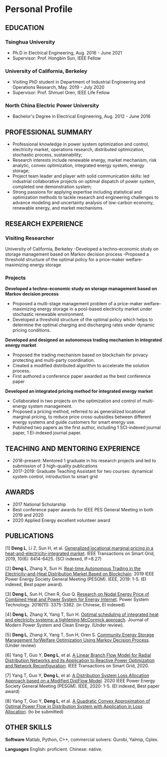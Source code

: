 # Personal Profile
## EDUCATION
### Tsinghua University
- Ph.D in Electrical Engineering, Aug. 2016 - June 2021
- Supervisor: Prof. Hongbin Sun, IEEE Fellow
### University of California, Berkeley
- Visiting PhD student in Department of Industrial Engineering and Operations Research, May. 2019 - July 2020
- Supervisor: Prof. Shmuel Oren, IEEE Life Fellow
### North China Electric Power University
- Bachelor's Degree in Electrical Engineering, Aug. 2012 - June 2016

## PROFESSIONAL SUMMARY
- Professional knowledge in power system optimization and control, electricity market, operations research, distributed optimization, stochastic process, sustainability;
- Research interests include renewable energy, market mechanism, risk analytic, convex optimization, integrated energy system, energy storage;
- Project team leader and player with solid communication skills: led industrial collaborative projects on optimal dispatch of power system, completed one demonstration system;
- Strong passions for applying expertise including statistical and optimization methods to tackle research and engineering challenges to advance modeling and uncertainty analysis of low-carbon economy, renewable energy, and market mechanisms.

## RESEARCH EXPERIENCE
### Visiting Researcher
University of California, Berkeley
-Developed a techno-economic study on storage management based on Markov decision process
-Proposed a threshold structure of the optimal policy for a price-maker welfare-maximizing energy storage

### Projects
**Developed a techno-economic study on storage management based on Markov decision process**
- Proposed a multi-stage management problem of a price-maker welfare-maximizing energy storage in a pool-based electricity
market under stochastic renewable environment.
- Developed a threshold structure of the optimal policy which helps to determine the optimal charging and discharging rates under
dynamic pricing conditions.

**Developed and designed an autonomous trading mechanism in integrated energy market**
- Proposed the trading mechanism based on blockchain for privacy protecting and multi-party coordination.
- Created a modified distributed algorithm to accelerate the solution process.
- First authored a conference paper awarded as the best conference paper

**Developed an integrated pricing method for integrated energy market**
- Collaborated in two projects on the optimization and control of multi-energy system management.
- Proposed a pricing method, referred to as generalized locational marginal pricing, to reduce price cross-subsidies between different energy systems and guide customers for smart energy use.
- Published two papers as the first author, including 1 SCI-indexed journal paper, 1 EI-indexed journal paper.

## TEACHING AND MENTORING EXPERIENCE
- 2018-present: Mentored 1 graduate in his research projects and led to submission of 3 high-quality publications
- 2017-2019: Graduate Teaching Assistant for two courses: dynamical system control, introduction to smart grid

## AWARDS
- 2017 National Scholarship
- Best conference paper awards for IEEE PES General Meeting in both 2019 and 2020
- 2020 Applied Energy excellent volunteer award

## PUBLICATIONS
[1] **Deng L**, Li Z, Sun H, et al. [Generalized locational marginal pricing in a heat-and-electricity-integrated market](https://ieeexplore.ieee.org/abstract/document/8666802/). IEEE Transactions on Smart Grid, 2019, 10(6): 6414-6425. (SCI indexed, IF=8.27)

[2] **Deng L**, Zhang X, Sun H. [Real-time Autonomous Trading in the Electricity-and-Heat Distribution Market Based on Blockchain](https://ieeexplore.ieee.org/abstract/document/8973842). 2019 IEEE Power Energy Society General Meeting (PESGM). IEEE, 2019: 1-5. (EI indexed, Best paper award).

[3] **Deng L**, Sun H, Chen R, Guo Q. [Research on Nodal Energy Price of Combined Heat and Power System for Energy Internet](http://en.cnki.com.cn/Article_en/CJFDTOTAL-DWJS201611015.htm). Power System Technology. 2016(11): 3375-3382. (in Chinese, EI indexed)

[4] **Deng L**, Zhang X, Yang T, Sun H. [Optimal scheduling of integrated heat and electricity systems: a tightening McCormick approach](https://arxiv.org/abs/2011.13652). Journal of Modern Power System and Clean Energy. (Under review).

[5] **Deng L**, Zhang X, Yang T, Sun H, Oren S. [Community Energy Storage Management forWelfare Optimization Using Markov Decision Process](https://arxiv.org/abs/2011.13657). (Under review)

[6] Yang T, Guo Y, **Deng L**, et al. [A Linear Branch Flow Model for Radial Distribution Networks and its Application to Reactive Power Optimization and Network Reconfiguration](https://ieeexplore.ieee.org/abstract/document/9268988/). IEEE Transactions on Smart Grid, 2020.

[7] Yang T, Guo Y, **Deng L**, et al. [A Distribution System Loss Allocation Approach based on a Modified DistFlow Model](https://ieeexplore.ieee.org/abstract/document/9281770). 2020 IEEE Power Energy Society General Meeting (PESGM). IEEE, 2020: 1-5. (EI indexed, Best paper award)

[8] Yang T, Guo Y, **Deng L**, et al. [A Quadratic Convex Approximation of Optimal Power Flow in Distribution System with Application in Loss Allocation](https://arxiv.org/pdf/2007.04289). (to be submitted)

## OTHER SKILLS
**Software**   Matlab, Python, C++, commercial solvers: Gurobi, Yalmip, Cplex.

**Languages**  English: proficient. Chinese: native.
